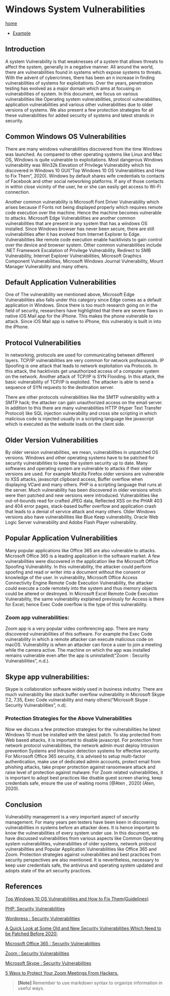 # Windows System Vulnerabilities

[home](../README.md)
- [Example](#Example)

## Introduction

A system Vulnerability is that weaknesses of a system that allows threats to affect the system, generally in a negative manner. All around the world, there are vulnerabilities found in systems which expose systems to threats. With the advent of cybercrimes, there has been an n increase in finding vulnerabilities of systems for exploitations. Over the years, penetration testing has evolved as a major domain which aims at focusing on vulnerabilities of system. In this document, we focus on various vulnerabilities like Operating system vulnerabilities, protocol vulnerabilities, application vulnerabilities and various other vulnerabilities due to older versions of systems. We also present a few protection strategies for all these vulnerabilities for added security of systems and latest strands in security.


## Common Windows OS Vulnerabilities

There are many windows vulnerabilities discovered from the time Windows was launched. As compared to other operating systems like Linux and Mac OS, Windows is quite vulnerable to exploitations. Most dangerous Windows vulnerability was Win32k Elevation of Privilege Vulnerability which his discovered in Windows 10 GUI(“Top Windows 10 OS Vulnerabilities and How to Fix Them”, 2020). Windows by default shares wife credentials to contacts of Facebook and other social networking platforms. If any of those contacts in within close vicinity of the user, he or she can easily get access to Wi-Fi connection.

Another common vulnerability is Microsoft Font Driver Vulnerability which arises because if Fonts not being displayed properly which requires remote code execution over the machine. Hence the machine becomes vulnerable to attacks. Microsoft Edge Vulnerabilities are another common vulnerabilities that are present in any system that has a windows OS installed. Since Windows browser has never been secure, there are still vulnerabilities after it has evolved from Internet Explorer to Edge. Vulnerabilities like remote code execution enable hacktivists to gain control over the device and browser system. Other common vulnerabilities include .NET Framework Escalation of Privilege Vulnerability, Redirect to SMB Vulnerability, Internet Explorer Vulnerabilities, Microsoft Graphics Component Vulnerabilities, Microsoft Windows Journal Vulnerability, Mount Manager Vulnerability and many others.

## Default Application Vulnerabilities

One of The vulnerability we mentioned above, Microsoft Edge Vulnerabilities also falls under this category since Edge comes as a default application in Windows. Since there is too much research going on in the field of security, researchers have highlighted that there are severe flaws in native iOS Mail app for the iPhone. This makes the phone vulnerable to attack. Since iOS Mail app is native to iPhone, this vulnerably is built in into the iPhone.

## Protocol Vulnerabilities

In networking, protocols are used for communicating between different layers. TCP/IP vulnerabilities are very common for network professionals. IP Spoofing is one attack that leads to network exploitation via Protocols. In this attack, the hacktivists get unauthorized access of a computer system on the network. Another attack of TCP/IP is SYN Flooding. In this attack, the basic vulnerability of TCP/IP is exploited. The attacker is able to send a sequence of SYN requests to the destination server.

There are other protocols vulnerabilities like the SMTP vulnerability with a SMTP hack; the attacker can gain unauthorized access on the email server. In addition to this there are many vulnerabilities HTTP (Hyper Text Transfer Protocol) like SQL injection vulnerability and cross site scripting in which malicious code is injected usually in a scripting language like javascript which is executed as the website loads on the client side.

## Older Version Vulnerabilities
By older version vulnerabilities, we mean, vulnerabilities in unpatched OS versions. Windows and other operating systems have to be patched for security vulnerabilities to keep the system security up to date. Many softwares and operating system are vulnerable to attacks if their older versions are used. For example Mozilla Firefox older versions are vulnerable to XSS attacks, javascript clipboard access, Buffer overflow when displaying VCard and many others.
PHP is a scripting language that runs at the server. Much vulnerability has been discovered in older versions which were then patched and new versions were introduced. Vulnerabilities like out-of-bounds read for crafted JPEG data, Reflected XSS on the PHAR 403 and 404 error pages, stack-based buffer overflow and application crash that leads to a denial of service attack and many others. Older Windows versions also have vulnerabilities like Blue Keep vulnerability, Oracle Web Logic Server vulnerability and Adobe Flash Player vulnerability.

## Popular Application Vulnerabilities
Many popular applications like Office 365 are also vulnerable to attacks. Microsoft Office 365 is a leading application in the software market. A few vulnerabilities were discovered in the application like the Microsoft Office Spoofing Vulnerability. In this vulnerability, the attacker could perform spoofing and read or writer into a document without the consent or knowledge of the user. In vulnerability, Microsoft Office Access Connectivity Engine Remote Code Execution Vulnerability, the attacker could execute a code remotely into the system and thus memory objects could be altered or destroyed. In Microsoft Excel Remote Code Execution Vulnerability, the same vulnerability explained previously for Access is there for Excel; hence Exec Code overflow is the type of this vulnerability.

### Zoom app vulnerabilities: 

Zoom app is a very popular video conferencing app. There are many discovered vulnerabilities of this software. For example the Exec Code vulnerability in which a remote attacker can execute malicious code on macOS. Vulnerability is when an attacker can force a user to join a meeting while the camera active. The machine on which the app was installed remains vulnerable even after the app is uninstalled(“Zoom : Security Vulnerabilities”, n.d.).

## Skype app vulnerabilities: 

Skype is collaboration software widely used in business industry. There are much vulnerability like stack buffer overflow vulnerability in Microsoft Skype 7.2, 7.35, Exec Code vulnerability and many others(“Microsoft Skype : Security Vulnerabilities”, n.d).

### Protection Strategies for the Above Vulnerabilities
Now we discuss a few protection strategies for the vulnerabilities he latest Windows 10 must be installed with the latest patch. To stay protected from Web based attacks, it is important to disable javascript. For protection from network protocol vulnerabilities, the network admin must deploy Intrusion prevention Systems and Intrusion detection systems for effective security.
For Microsoft Office 365 security, it is advised to setup multi-factor authentication, make use of dedicated admin accounts, protect email from phishing attacks, take proper protection against ransomware attack and raise level of 
protection against malware. For Zoom related vulnerabilities, it is important to adopt best practices like disable guest screen sharing, keep credentials safe, ensure the use of waiting rooms [@Aten , 2020] (Aten, 2020).

## Conclusion
Vulnerability management is a very important aspect of security management. For many years pen testers have been keen in discovering vulnerabilities in systems before an attacker does. It is hence important to know the vulnerabilities of every system under use. In this document, we have discussed vulnerabilities from various aspects like Common Operating system vulnerabilities, vulnerabilities of older systems, network protocol vulnerabilities and Popular Application Vulnerabilities like Office 365 and Zoom. Protection strategies against vulnerabilities and best practices from security perspectives are also mentioned. It is nevertheless, necessary to keep user credentials safe, the antivirus and operating system updated and adopts state of the art security practices.


## References
[Top Windows 10 OS Vulnerabilities and How to Fix Them(Guidelines)](https://antivirus.comodo.com/blog/computer-safety/fix-top-10-windows-vulnerabilities/)    

[PHP: Security Vulnerabilities](https://www.cvedetails.com/vulnerability-list/vendor_id-74/product_id-128/PHP-PHP.html)  

[Wordpress : Security Vulnerabilities](https://www.cvedetails.com/vulnerability-list/vendor_id-2337/product_id-4096/)    

[A Quick Look at Some Old and New Security Vulnerabilities Which Need to be Patched Before 2020:](https://cyware.com/news/a-quick-look-at-some-old-and-new-security-vulnerabilities-which-need-to-be-patched-before-2020-8152ed02)    

[Microsoft Office 365 : Security Vulnerabilities](https://www.cvedetails.com/vulnerability-list/vendor_id-26/product_id-51636/Microsoft-Office-365.html)  

[Zoom : Security Vulnerabilities](https://www.cvedetails.com/vulnerability-list/vendor_id-2159/Zoom.html)  

[Microsoft Skype : Security Vulnerabilities](https://www.cvedetails.com/vulnerability-list/vendor_id-26/product_id-35646/Microsoft-Skype.html)  

[5 Ways to Protect Your Zoom Meetings From Hackers.](https://www.inc.com/jason-aten/hackers-are-trying-to-get-into-your-zoom-meetings-here-are-5-ways-to-stop-them.html)   
>**[Note]** Remember to use markdown syntax to organize information in useful ways.
